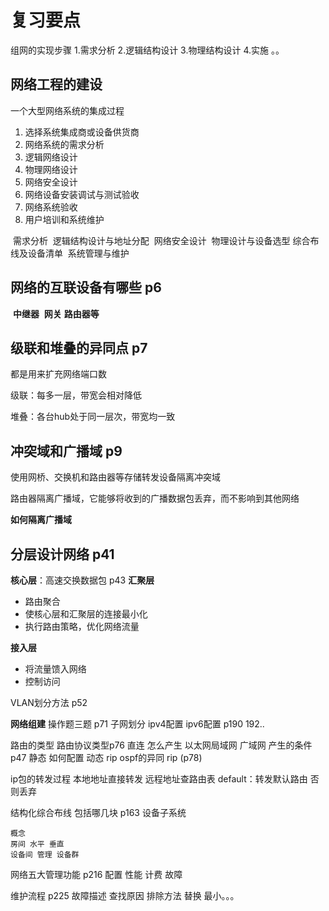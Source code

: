 # 复习要点

组网的实现步骤
    1.需求分析
    2.逻辑结构设计
    3.物理结构设计
    4.实施
    。。

## 网络工程的建设

一个大型网络系统的集成过程

1. 选择系统集成商或设备供货商
2. 网络系统的需求分析
3. 逻辑网络设计
4. 物理网络设计
5. 网络安全设计
6. 网络设备安装调试与测试验收
7. 网络系统验收
8. 用户培训和系统维护

​    需求分析
​    逻辑结构设计与地址分配
​    网络安全设计
​    物理设计与设备选型
​    综合布线及设备清单
​    系统管理与维护

## 网络的互联设备有哪些 p6

​    **中继器**
​    **网关**
​    **路由器等**

## 级联和堆叠的异同点 p7

都是用来扩充网络端口数

级联：每多一层，带宽会相对降低

堆叠：各台hub处于同一层次，带宽均一致

## 冲突域和广播域 p9

使用网桥、交换机和路由器等存储转发设备隔离冲突域

路由器隔离广播域，它能够将收到的广播数据包丢弃，而不影响到其他网络

**如何隔离广播域**

## 分层设计网络 p41

**核心层**：高速交换数据包 p43
**汇聚层**

- 路由聚合
- 使核心层和汇聚层的连接最小化
- 执行路由策略，优化网络流量 

**接入层**

- 将流量馈入网络
- 控制访问

VLAN划分方法 p52

**网络组建**    操作题三题 p71
子网划分
ipv4配置
ipv6配置 p190 192..

路由的类型 路由协议类型p76
    直连    怎么产生    以太网局域网 广域网 产生的条件 p47
    静态    如何配置
    动态    rip ospf的异同 rip (p78)

ip包的转发过程
    本地地址直接转发
    远程地址查路由表
    default：转发默认路由
    否则丢弃

结构化综合布线 包括哪几块 p163
    设备子系统

    概念
    房间 水平 垂直
    设备间 管理 设备群

网络五大管理功能 p216
    配置
    性能
    计费
    故障

维护流程 p225
    故障描述
    查找原因
排除方法
    替换
    最小。。。



